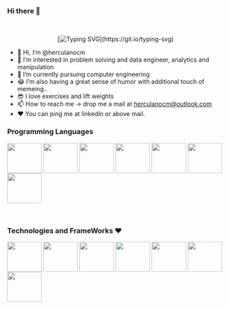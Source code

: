 ### Hi there 👋

<div align="center">
<span>‎‎‎‎‎‎‎‎‎‎‎‎‎‎‎‎‎‎‎‎‎</span>
  
[![Typing SVG](https://readme-typing-svg.herokuapp.com?font=IBM+Plex+Sans&color=ff1493&size=30&lines=‎‎‎‎‎‎‎‎‎‎‎‎‎‎‎‎‎‎‎‎‎+Hey!+It's+Herculano!;Wellcome+my+profile;I+❤️+Development;I+❤️+Data+engineer;I+❤️+Data+analytics;)](https://git.io/typing-svg)
</div>

-  👋 Hi, I’m @herculanocm
- 👀 I’m interested in problem solving and data engineer, analytics and manipulation
- 🌱 I’m currently pursuing computer engineering
- 😂 I’m also having a great sense of humor with additional touch of memeing..
- 😎 I love exercises and lift weights
- 📫 How to reach me -> drop me a mail at herculanocm@outlook.com
- ❤️ You can ping me at linkedin or above mail.


<h3><strong> Programming Languages</strong></h3>
<p>
  <img align="center" src="https://cdn.jsdelivr.net/gh/devicons/devicon/icons/java/java-original-wordmark.svg" height="70" width="80"/>
  <img align="center" src="https://cdn.jsdelivr.net/gh/devicons/devicon/icons/python/python-original-wordmark.svg" height="70" width="80"/>
  <img align="center" src="https://cdn.jsdelivr.net/gh/devicons/devicon/icons/javascript/javascript-original.svg" height="70" width="80"/>
  <img align="center" src="https://cdn.jsdelivr.net/gh/devicons/devicon/icons/csharp/csharp-original.svg" height="70" width="80" />
  <img align="center" src="https://cdn.jsdelivr.net/gh/devicons/devicon/icons/typescript/typescript-original.svg" height="70"  width="80"/>
  <img align="center"  src="https://cdn.jsdelivr.net/gh/devicons/devicon/icons/angularjs/angularjs-original.svg" height="70"  width="80" />
  <img align="center" src="https://cdn.jsdelivr.net/gh/devicons/devicon/icons/bash/bash-original.svg" height="70"  width="80" />
 </p><br/>
   

    
<h3><strong> Technologies and FrameWorks ❤️</strong></h3>
<p>
    <img align="center"src="https://cdn.jsdelivr.net/gh/devicons/devicon/icons/git/git-original-wordmark.svg" height="70" width="80"/>
    <img align="center" src="https://cdn.jsdelivr.net/gh/devicons/devicon/icons/microsoftsqlserver/microsoftsqlserver-plain-wordmark.svg" height="70"  width="80"/>
    <img align="center" src="https://cdn.jsdelivr.net/gh/devicons/devicon/icons/nuget/nuget-original-wordmark.svg" height="70" width="80"/>
    <img align="center" src="https://cdn.jsdelivr.net/gh/devicons/devicon/icons/npm/npm-original-wordmark.svg" height="70" width="80" />
    <img align="center" src="https://cdn.jsdelivr.net/gh/devicons/devicon/icons/oracle/oracle-original.svg" height="70" width="80"/>
    <img align="center" src="https://cdn.jsdelivr.net/gh/devicons/devicon/icons/mysql/mysql-original-wordmark.svg" height="70" width="80" />
    <img align="center" src="https://cdn.jsdelivr.net/gh/devicons/devicon/icons/mongodb/mongodb-original-wordmark.svg" height="70" width="80" />

</p><br/>
          
          

